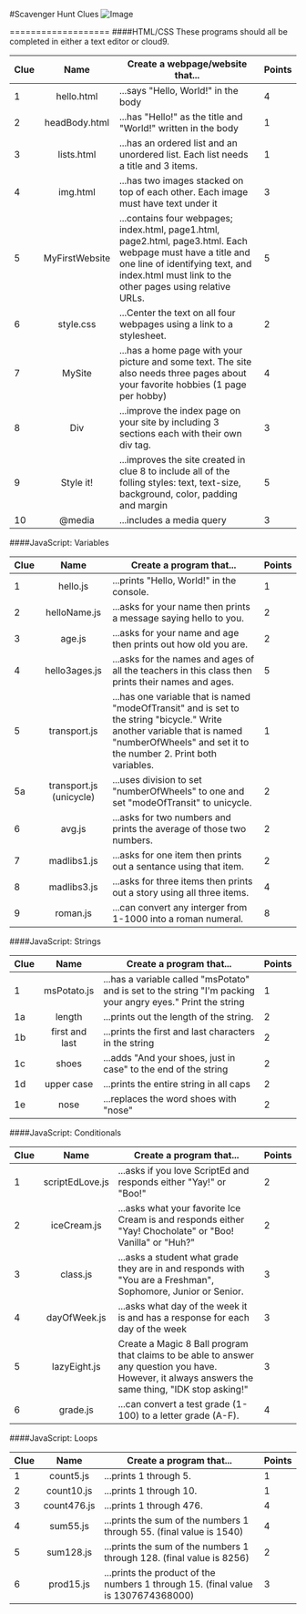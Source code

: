 #Scavenger Hunt Clues
![Image](http://i.imgur.com/7PecKI9.png)


===================
####HTML/CSS
These programs should all be completed in either a text editor or cloud9.

| Clue  | Name | Create a webpage/website that... | Points | 
|-------|:-------:|------|--------------|
| 1| hello.html|  ...says "Hello, World!" in the body | 4 |
| 2| headBody.html |...has "Hello!" as the title and "World!" written in the body |1 |
| 3| lists.html | ...has an ordered list and an unordered list. Each list needs a title and 3 items. | 1 | 
| 4 | img.html | ...has two images stacked on top of each other. Each image must have text under it | 3 | 
| 5 | MyFirstWebsite  | ...contains four webpages; index.html, page1.html, page2.html, page3.html. Each webpage must have a title and one line of identifying text, and index.html must link to the other pages using relative URLs. | 5 | 
| 6 | style.css  | ...Center the text on all four webpages using a link to a stylesheet. | 2 | 
| 7 | MySite  | ...has a home page with your picture and some text. The site also needs three pages about your favorite hobbies (1 page per hobby) | 4 | 
| 8 | Div | ...improve the index page on your site by including 3 sections each with their own div tag. | 3 |
| 9 | Style it!  | ...improves the site created in clue 8 to include all of the folling styles: text, text-size, background, color, padding and margin    | 5 | 
| 10 | @media  | ...includes a media query| 3 |
  
  
####JavaScript: Variables

| Clue  | Name | Create a program that... | Points | 
|-------|:-------:|------|--------------|
| 1| hello.js|  ...prints "Hello, World!" in the console. | 1 |
| 2| helloName.js |...asks for your name then prints a message saying hello to you. |2 |
| 3 | age.js | ...asks for your name and age then prints out how old you are. | 2 | 
| 4| hello3ages.js | ...asks for the names and ages of all the teachers in this class then prints their names and ages. | 5 | 
| 5 | transport.js | ...has one variable that is named "modeOfTransit" and is set to the string "bicycle." Write another variable that is named "numberOfWheels" and set it to the number 2. Print both variables. | 1 | 
| 5a | transport.js (unicycle)  | ...uses division to set "numberOfWheels" to one and set "modeOfTransit" to unicycle.| 2 | 
| 6 | avg.js | ...asks for two numbers and prints the average of those two numbers. | 2 |
| 7 | madlibs1.js  | ...asks for one item then prints out a sentance using that item.    | 2 | 
| 8 | madlibs3.js  | ...asks for three items then prints out a story using all three items.| 4 |
| 9 | roman.js  | ...can convert any interger from 1-1000 into a roman numeral.| 8 |  

####JavaScript: Strings

| Clue  | Name | Create a program that... | Points | 
|-------|:-------:|------|--------------|
| 1| msPotato.js|  ...has a variable called "msPotato" and is set to the string "I'm packing your angry eyes." Print the string  | 1 |
| 1a| length |...prints out the length of the string. |2 |
| 1b | first and last | ...prints the first and last characters in the string | 2 | 
| 1c| shoes | ...adds "And your shoes, just in case" to the end of the string | 2 | 
| 1d | upper case | ...prints the entire string in all caps| 2 | 
| 1e | nose  | ...replaces the word shoes with "nose"| 2 | 

####JavaScript: Conditionals

| Clue  | Name | Create a program that... | Points | 
|-------|:-------:|------|--------------|
| 1 | scriptEdLove.js | ...asks if you love ScriptEd and responds either "Yay!" or "Boo!" | 2 | 
| 2 | iceCream.js | ...asks what your favorite Ice Cream is and responds either "Yay! Chocholate" or "Boo! Vanilla" or "Huh?" | 2 | 
| 3 | class.js | ...asks a student what grade they are in and responds with "You are a Freshman", Sophomore, Junior or Senior. | 3 |
| 4 | dayOfWeek.js | ...asks what day of the week it is and has a response for each day of the week | 3 |
| 5 | lazyEight.js | Create a Magic 8 Ball program that claims to be able to answer any question you have. However, it always answers the same thing, "IDK stop asking!" | 3 |
| 6 | grade.js | ...can convert a test grade (1-100) to a letter grade (A-F). | 4|

####JavaScript: Loops

| Clue  | Name | Create a program that... | Points | 
|-------|:-------:|------|--------------|
| 1 | count5.js | ...prints 1 through 5. | 1 | 
| 2 | count10.js | ...prints 1 through 10. | 1 | 
| 3 | count476.js | ...prints 1 through 476. | 4 | 
| 4 | sum55.js | ...prints the sum of the numbers 1 through 55. (final value is 1540) | 4 | 
| 5 | sum128.js | ...prints the sum of the numbers 1 through 128. (final value is 8256) | 2 | 
| 6 | prod15.js | ...prints the product of the numbers 1 through 15. (final value is 1307674368000)  | 3 |
